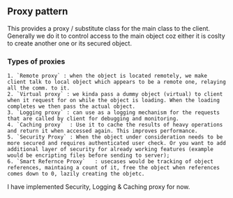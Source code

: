 ## Proxy pattern

This provides a proxy / substitute class for the main class to the client. Generally we do it to control access to the main object coz either it is coslty to create another one or its secured object.


### Types of proxies

    1. `Remote proxy` : when the object is located remotely, we make client talk to local object which appears to be a remote one, relaying all the comm. to it.
    2. `Virtual proxy` : we kinda pass a dummy object (virtual) to client when it request for on while the object is loading. When the loading completes we then pass the actual object.
    3. `Logging proxy` : can use as a logging mechanism for the requests that are called by client for debugging and monitoring.
    4. `Caching proxy`  : Use it to cache the results of heavy operations and return it when accessed again. This improves performance.
    5. `Security Proxy` : When the object under consideration needs to be more secured and requires authenticated user check. Or you want to add additional layer of security for already working features (example would be encripting files before sending to server);
    6. `Smart Refernce Proxy`   : usecases would be tracking of object references, maintaing a count of it, free the object when references comes down to 0, lazily creating the objetc.

I have implemented Security, Logging & Caching proxy for now.